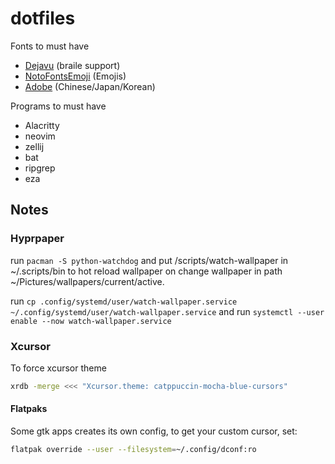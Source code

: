 # dotfiles

Fonts to must have
- [Dejavu](https://archlinux.org/packages/extra/any/ttf-dejavu/) (braile support)
- [NotoFontsEmoji](https://archlinux.org/packages/extra/any/noto-fonts-emoji/) (Emojis)
- [Adobe](https://archlinux.org/packages/extra/any/adobe-source-han-sans-otc-fonts/) (Chinese/Japan/Korean)

Programs to must have
- Alacritty
- neovim
- zellij
- bat
- ripgrep
- eza

## Notes

### Hyprpaper

run `pacman -S python-watchdog` and put /scripts/watch-wallpaper in ~/.scripts/bin
to hot reload wallpaper on change wallpaper in path ~/Pictures/wallpapers/current/active.

run `cp .config/systemd/user/watch-wallpaper.service ~/.config/systemd/user/watch-wallpaper.service` 
and run `systemctl --user enable --now watch-wallpaper.service`

### Xcursor
To force xcursor theme

```sh
xrdb -merge <<< "Xcursor.theme: catppuccin-mocha-blue-cursors"
```

#### Flatpaks

Some gtk apps creates its own config, to get your custom cursor, set:

```sh
flatpak override --user --filesystem=~/.config/dconf:ro
```
